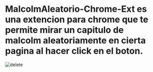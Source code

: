 # MalcolmAleatorio-Chrome-Ext es una extencion para chrome que te permite mirar un capitulo de malcolm aleatoriamente en cierta pagina al hacer click en el boton.
![delete](https://user-images.githubusercontent.com/48364518/228669904-57f693b4-4403-437b-832d-2b8335c8acbc.png)
